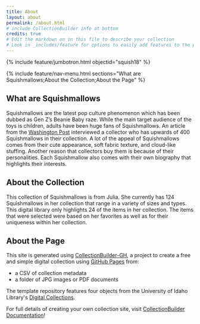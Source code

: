 ```yaml
---
title: About
layout: about
permalink: /about.html
# include CollectionBuilder info at bottom
credits: true
# Edit the markdown on in this file to describe your collection
# Look in _includes/feature for options to easily add features to the page
---
```


{% include feature/jumbotron.html objectid="squish18" %}

{% include feature/nav-menu.html sections="What are Squishmallows;About the Collection;About the Page" %}

## What are Squishmallows

Squishmallows are the latest pop culture phenomenon which has been dubbed as Gen Z’s Beanie Baby raze.  While the main target audience of the toys is children, adults have been huge fans of Squishmallows. An article from the [Washington Post](https://www.washingtonpost.com/business/2023/06/24/squishmallows-toy/) interviewed a collector who has upwards of 400 Squishmallows in their collection. A lot of the appeal of Squishmallows comes from their cute appearance, soft fabric texture, and cloud-like stuffing. Another reason that collectors buy them is because of their personalities. Each Squishmallow also comes with their own biography that highlights their interests.  

## About the Collection  

This collection of Squishmallows is from Julia. She currently has 124 Squishmallows in her collection that range in a variety of sizes and types. This digital library only highlights 24 of the items in her collection. The items that were selected were based on her favorites as well as for their uniqueness within her collection.  

## About the Page  
This site is generated using [CollectionBuilder-GH](https://collectionbuilding.github.io/gh/), a project to create a free and simple digital collection using [GitHub Pages](https://pages.github.com/) from: 

- a CSV of collection metadata
- a folder of JPG images or PDF documents

The template repository features four objects from the University of Idaho Library's [Digital Collections](https://www.lib.uidaho.edu/digital). 

For full details of creating your own collection site, visit [CollectionBuilder Documentation](https://collectionbuilder.github.io/cb-docs/)!


